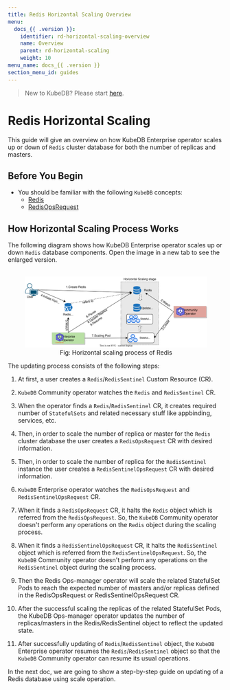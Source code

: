 ```yaml
---
title: Redis Horizontal Scaling Overview
menu:
  docs_{{ .version }}:
    identifier: rd-horizontal-scaling-overview
    name: Overview
    parent: rd-horizontal-scaling
    weight: 10
menu_name: docs_{{ .version }}
section_menu_id: guides
---
```


> New to KubeDB? Please start [here](/docs/README.md).

# Redis Horizontal Scaling

This guide will give an overview on how KubeDB Enterprise operator scales up or down of `Redis` cluster database for both the number of replicas and masters.

## Before You Begin

- You should be familiar with the following `KubeDB` concepts:
  - [Redis](/docs/guides/redis/concepts/redis.md)
  - [RedisOpsRequest](/docs/guides/redis/concepts/redisopsrequest.md)

## How Horizontal Scaling Process Works

The following diagram shows how KubeDB Enterprise operator scales up or down `Redis` database components. Open the image in a new tab to see the enlarged version.

<figure align="center">
  <img alt="Horizontal scaling process of Redis" src="/docs/images/day-2-operation/redis/rd-horizontal_scaling.svg">
<figcaption align="center">Fig: Horizontal scaling process of Redis</figcaption>
</figure>

The updating process consists of the following steps:

1. At first, a user creates a `Redis`/`RedisSentinel` Custom Resource (CR).

2. `KubeDB` Community operator watches the `Redis` and `RedisSentinel` CR.

3. When the operator finds a `Redis`/`RedisSentinel` CR, it creates required number of `StatefulSets` and related necessary stuff like appbinding, services, etc.

4. Then, in order to scale the number of replica or master for the `Redis` cluster database the user creates a `RedisOpsRequest` CR with desired information.

5. Then, in order to scale the number of replica for the `RedisSentinel` instance the user creates a `RedisSentinelOpsRequest` CR with desired information.

6. `KubeDB` Enterprise operator watches the `RedisOpsRequest` and `RedisSentinelOpsRequest` CR.

7. When it finds a `RedisOpsRequest` CR, it halts the `Redis` object which is referred from the `RedisOpsRequest`. So, the `KubeDB` Community operator doesn't perform any operations on the `Redis` object during the scaling process.

8. When it finds a `RedisSentinelOpsRequest` CR, it halts the `RedisSentinel` object which is referred from the `RedisSentinelOpsRequest`. So, the `KubeDB` Community operator doesn't perform any operations on the `RedisSentinel` object during the scaling process.

9. Then the Redis Ops-manager operator will scale the related StatefulSet Pods to reach the expected number of masters and/or replicas defined in the RedisOpsRequest or RedisSentinelOpsRequest CR.

10. After the successful scaling the replicas  of the related StatefulSet Pods, the KubeDB Ops-manager operator updates the number of replicas/masters in the Redis/RedisSentinel object to reflect the updated state.

11. After successfully updating of `Redis`/`RedisSentinel` object, the `KubeDB` Enterprise operator resumes the `Redis`/`RedisSentinel` object so that the `KubeDB` Community operator can resume its usual operations.

In the next doc, we are going to show a step-by-step guide on updating of a Redis database using scale operation.